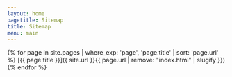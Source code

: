 ```yaml
---
layout: home
pagetitle: Sitemap
title: Sitemap
menu: main
---
```

{% for page in site.pages | where_exp: 'page', 'page.title' | sort: 'page.url' %}
  [{{ page.title }}]({ site.url }}{{ page.url | remove: "index.html" | slugify }})
{% endfor %}
